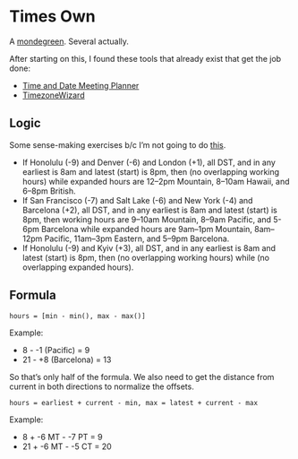 # Times Own

A [mondegreen](https://en.wikipedia.org/wiki/Mondegreen). Several actually.

After starting on this, I found these tools that already exist that get the job done:

- [Time and Date Meeting Planner](https://www.timeanddate.com/worldclock/meetingtime.html?p1=220&p2=31)
- [TimezoneWizard](https://timezonewizard.com)

## Logic

Some sense-making exercises b/c I’m not going to do [this](https://stackoverflow.com/questions/50288816/determine-which-part-of-an-interval-overlaps-a-given-weekday-in-a-given-time-zon).

- If Honolulu (-9) and Denver (-6) and London (+1), all DST, and in any earliest is 8am and latest (start) is 8pm, then (no overlapping working hours) while expanded hours are 12–2pm Mountain, 8–10am Hawaii, and 6–8pm British.
- If San Francisco (-7) and Salt Lake (-6) and New York (-4) and Barcelona (+2), all DST, and in any earliest is 8am and latest (start) is 8pm, then working hours are 9–10am Mountain, 8–9am Pacific, and 5-6pm Barcelona while expanded hours are 9am–1pm Mountain, 8am–12pm Pacific, 11am–3pm Eastern, and 5–9pm Barcelona.
- If Honolulu (-9) and Kyiv (+3), all DST, and in any earliest is 8am and latest (start) is 8pm, then (no overlapping working hours) while (no overlapping expanded hours).

## Formula

`hours = [min - min(), max - max()]`

Example:
* 8 - -1 (Pacific) = 9
* 21 - +8 (Barcelona) = 13

So that’s only half of the formula. We also need to get the distance from current in both directions to normalize the offsets.

`hours = earliest + current - min, max = latest + current - max`

Example:
* 8 + -6 MT - -7 PT = 9
* 21 + -6 MT - -5 CT = 20